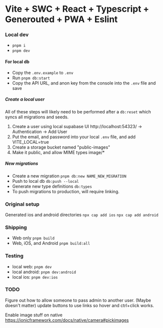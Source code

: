 # Vite + SWC + React + Typescript + Generouted + PWA + Eslint

### Local dev
- `pnpm i`
- `pnpm dev`

#### For local db
- Copy the `.env.example` to `.env`
- Run `pnpm db:start`
- Copy the API URL, and anon key from the console into the `.env` file and save

##### Create a local user
All of these steps will likely need to be performed after a `db:reset` which syncs all migrations and seeds.
1. Create a user using local supabase UI http://localhost:54323/ -> Authentication -> Add User
2. Put the email, and password into your local `.env` file, and add VITE_LOCAL=true
3. Create a storage bucket named "public-images"
4. Make it public, and allow MIME types image/*

##### New migrations
- Create a new migration `pnpm db:new NAME_NEW_MIGRATION`
- Push to local db `db:push --local`
- Generate new type definitions `db:types`
- To push migrations to production, will require linking.

### Original setup
Generated ios and android directories
`npx cap add ios`
`npx cap add android`

### Shipping
- Web only `pnpm build`
- Web, iOS, and Android `pnpm build:all`

### Testing
- local web: `pnpm dev`
- local android: `pnpm dev:android`
- local ios: `pnpm dev:ios`

### TODO
Figure out how to allow someone to pass admin to another user.
(Maybe doesn't matter) update buttons to use links so hover and ctrl+click works.

Enable image stuff on native https://ionicframework.com/docs/native/camera#pickimages
